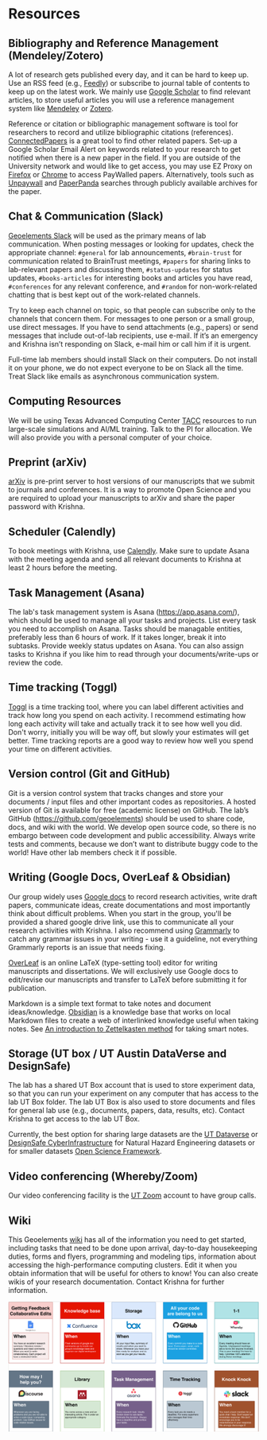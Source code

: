 # Resources

## Bibliography and Reference Management (Mendeley/Zotero)
A lot of research gets published every day, and it can be hard to keep up. Use an RSS feed (e.g., [Feedly](https://feedly.com/i/welcome)) or subscribe to journal table of contents to keep up on the latest work. We mainly use [Google Scholar](https://scholar.google.com/) to find relevant articles, to store useful articles you will use a reference management system like [Mendeley](https://www.mendeley.com/) or [Zotero](https://www.zotero.org/). 

Reference or citation or bibliographic management software is tool for researchers to record and utilize bibliographic citations (references). [ConnectedPapers](https://www.connectedpapers.com/) is a great tool to find other related papers. Set-up a Google Scholar Email Alert on keywords related to your research to get notified when there is a new paper in the field. If you are outside of the University network and would like to get access, you may use EZ Proxy on [Firefox](https://addons.mozilla.org/en-US/firefox/addon/ezproxy-redirect-foxified/) or [Chrome](https://chrome.google.com/webstore/detail/ezproxy-redirect/gfhnhcbpnnnlefhobdnmhenofhfnnfhi?hl=en) to access PayWalled papers. Alternatively, tools such as [Unpaywall](https://unpaywall.org/) and [PaperPanda](https://paperpanda.app/) searches through publicly available archives for the paper. 

## Chat & Communication (Slack)
[Geoelements Slack](https://geoelements.slack.com) will be used as the primary means of lab communication. When posting messages or looking for updates, check the appropriate channel: `#general` for lab announcements, `#brain-trust` for communication related to BrainTrust meetings, `#papers` for sharing links to lab-relevant papers and discussing them, `#status-updates` for status updates, `#books-articles` for interesting books and articles you have read, `#conferences` for any relevant conference, and `#random` for non-work-related chatting that is best kept out of the work-related channels.

Try to keep each channel on topic, so that people can subscribe only to the channels that concern them. For messages to one person or a small group, use direct messages. If you have to send attachments (e.g., papers) or send messages that include out-of-lab recipients, use e-mail. If it’s an emergency and Krishna isn’t responding on Slack, e-mail him or call him if it is urgent.

Full-time lab members should install Slack on their computers. Do not install it on your phone, we do not expect everyone to be on Slack all the time. Treat Slack like emails as asynchronous communication system.

## Computing Resources
We will be using Texas Advanced Computing Center [TACC](https://tacc.utexas.edu/) resources to run large-scale simulations and AI/ML training. Talk to the PI for allocation. We will also provide you with a personal computer of your choice.

## Preprint (arXiv)
[arXiv](https://arxiv.org/a/kumar_3.html) is pre-print server to host versions of our manuscripts that we submit to journals and conferences. It is a way to promote Open Science and you are required to upload your manuscripts to arXiv and share the paper password with Krishna. 

## Scheduler (Calendly)
To book meetings with Krishna, use [Calendly](https://calendly.com/krishnakut/30min?). Make sure to update Asana with the meeting agenda and send all relevant documents to Krishna at least 2 hours before the meeting. 

## Task Management (Asana)
The lab's task management system is Asana (https://app.asana.com/), which should be used to manage all your tasks and projects. List every task you need to accomplish on Asana. Tasks should be managable entities, preferably less than 6 hours of work. If it takes longer, break it into subtasks. Provide weekly status updates on Asana. You can also assign tasks to Krishna if you like him to read through your documents/write-ups or review the code. 

## Time tracking (Toggl)
[Toggl](https://track.toggl.com/) is a time tracking tool, where you can label different activities and track how long you spend on each activity. I recommend estimating how long each activity will take and actually track it to see how well you did. Don't worry, initially you will be way off, but slowly your estimates will get better. Time tracking reports are a good way to review how well you spend your time on different activities. 

## Version control (Git and GitHub)
Git is a version control system that tracks changes and store your documents / input files and other important codes as repositories. A hosted version of Git is available for free (academic license) on GitHub.
The lab’s GitHub (https://github.com/geoelements) should be used to share code, docs, and wiki with the world. We develop open source code, so there is no embargo between code development and public accessibility. Always write tests and comments, because we don’t want to distribute buggy code to the world! Have other lab members check it if possible.

## Writing (Google Docs, OverLeaf & Obsidian)
Our group widely uses [Google docs](https://docs.google.com/) to record research activities, write draft papers, communicate ideas, create documentations and most importantly think about difficult problems. When you start in the group, you'll be provided a shared google drive link, use this to communicate all your research activities with Krishna. I also recommend using [Grammarly](https://www.grammarly.com/) to catch any grammar issues in your writing - use it a guideline, not everything Grammarly reports is an issue that needs fixing.

[OverLeaf](https://overleaf.com) is an online LaTeX (type-setting tool) editor for writing manuscripts and dissertations. We will exclusively use Google docs to edit/revise our manuscripts and transfer to LaTeX before submitting it for publication.

Markdown is a simple text format to take notes and document ideas/knowledge. [Obsidian](https://obsidian.md) is a knowledge base that works on local Markdown files to create a web of interlinked knowledge useful when taking notes. See [An introduction to Zettelkasten method](https://zettelkasten.de/introduction/) for taking smart notes.


## Storage (UT box / UT Austin DataVerse and DesignSafe)
The lab has a shared UT Box account that is used to store experiment data, so that you can run your experiment on any computer that has access to the lab UT Box folder. The lab UT Box is also used to store documents and files for general lab use (e.g., documents, papers, data, results, etc). Contact Krishna to get access to the lab UT Box.

Currently, the best option for sharing large datasets are the [UT Dataverse](https://dataverse.tdl.org/dataverse/utexas) or [DesignSafe CyberInfrastructure](https://designsafe-ci.org) for Natural Hazard Engineering datasets or for smaller datasets [Open Science Framework](https://osf.io). 

## Video conferencing (Whereby/Zoom)
Our video conferencing facility is the [UT Zoom](https://utexas.zoom.us) account to have group calls. 

## Wiki
This Geoelements [wiki](https://github.com/geoelements/wiki) has all of the information you need to get started, including tasks that need to be done upon arrival, day-to-day housekeeping duties, forms and flyers, programming and modeling tips, information about accessing the high-performance computing clusters. Edit it when you obtain information that will be useful for others to know! You can also create wikis of your research documentation. Contact Krishna for further information.

![Resources](img/tools.png)
